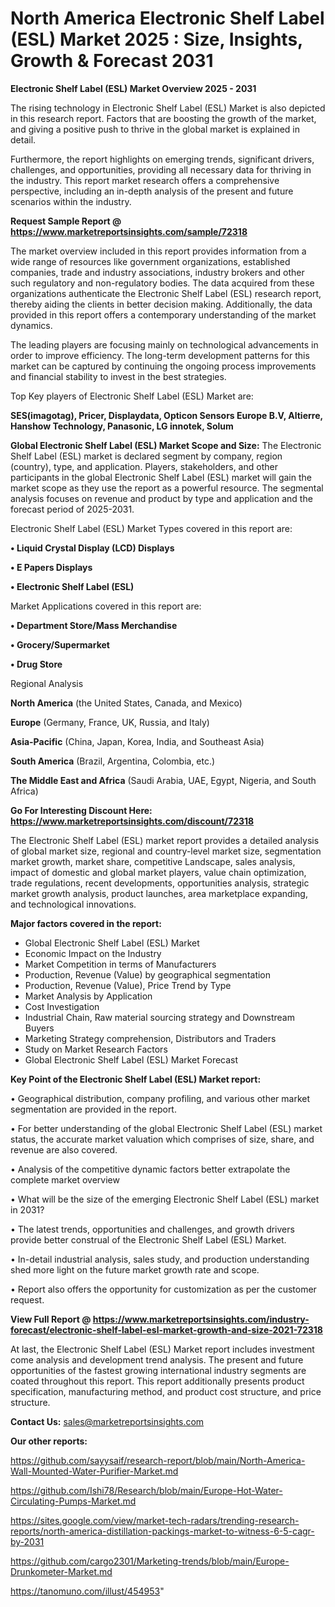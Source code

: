 # North America Electronic Shelf Label (ESL) Market 2025 : Size, Insights, Growth & Forecast 2031

<Strong> Electronic Shelf Label (ESL) Market Overview 2025 - 2031</strong>

The rising technology in Electronic Shelf Label (ESL) Market is also depicted in this research report. Factors that are boosting the growth of the market, and giving a positive push to thrive in the global market is explained in detail.

Furthermore, the report highlights on emerging trends, significant drivers, challenges, and opportunities, providing all necessary data for thriving in the industry. This report market research offers a comprehensive perspective, including an in-depth analysis of the present and future scenarios within the industry.

<strong>Request Sample Report @ <a href=https://www.marketreportsinsights.com/sample/72318>https://www.marketreportsinsights.com/sample/72318</a></strong>

The market overview included in this report provides information from a wide range of resources like government organizations, established companies, trade and industry associations, industry brokers and other such regulatory and non-regulatory bodies. The data acquired from these organizations authenticate the Electronic Shelf Label (ESL) research report, thereby aiding the clients in better decision making. Additionally, the data provided in this report offers a contemporary understanding of the market dynamics.

The leading players are focusing mainly on technological advancements in order to improve efficiency. The long-term development patterns for this market can be captured by continuing the ongoing process improvements and financial stability to invest in the best strategies.

Top Key players of Electronic Shelf Label (ESL) Market are:

<strong>SES(imagotag), Pricer, Displaydata, Opticon Sensors Europe B.V, Altierre, Hanshow Technology, Panasonic, LG innotek, Solum</strong>

<strong><b>Global Electronic Shelf Label (ESL) Market Scope and Size:</b></strong>
The Electronic Shelf Label (ESL) market is declared segment by company, region (country), type, and application. Players, stakeholders, and other participants in the global Electronic Shelf Label (ESL) market will gain the market scope as they use the report as a powerful resource. The segmental analysis focuses on revenue and product by type and application and the forecast period of 2025-2031.

Electronic Shelf Label (ESL) Market Types covered in this report are:

<strong>• Liquid Crystal Display (LCD) Displays

• E Papers Displays

• Electronic Shelf Label (ESL)</strong>

Market Applications covered in this report are:

<strong>• Department Store/Mass Merchandise

• Grocery/Supermarket

• Drug Store</strong> 

Regional Analysis

<strong>North America</strong> (the United States, Canada, and Mexico)

<strong>Europe</strong> (Germany, France, UK, Russia, and Italy)

<strong>Asia-Pacific</strong> (China, Japan, Korea, India, and Southeast Asia)

<strong>South America</strong> (Brazil, Argentina, Colombia, etc.)

<strong>The Middle East and Africa</strong> (Saudi Arabia, UAE, Egypt, Nigeria, and South Africa)

<strong>Go For Interesting Discount Here: <a href=https://www.marketreportsinsights.com/discount/72318>https://www.marketreportsinsights.com/discount/72318</a></strong>

The Electronic Shelf Label (ESL) market report provides a detailed analysis of global market size, regional and country-level market size, segmentation market growth, market share, competitive Landscape, sales analysis, impact of domestic and global market players, value chain optimization, trade regulations, recent developments, opportunities analysis, strategic market growth analysis, product launches, area marketplace expanding, and technological innovations.

<strong><b>Major factors covered in the report:</b></strong>
<ul>
  <li>Global Electronic Shelf Label (ESL) Market </li>
  <li>Economic Impact on the Industry</li>
  <li>Market Competition in terms of Manufacturers</li>
  <li>Production, Revenue (Value) by geographical segmentation</li>
  <li>Production, Revenue (Value), Price Trend by Type</li>
  <li>Market Analysis by Application</li>
  <li>Cost Investigation</li>
  <li>Industrial Chain, Raw material sourcing strategy and Downstream Buyers</li>
  <li>Marketing Strategy comprehension, Distributors and Traders</li>
  <li>Study on Market Research Factors</li>
  <li>Global Electronic Shelf Label (ESL) Market Forecast</li>
</ul>

<strong><b>Key Point of the Electronic Shelf Label (ESL) Market report:</b></strong>

• Geographical distribution, company profiling, and various other market segmentation are provided in the report.

• For better understanding of the global Electronic Shelf Label (ESL) market status, the accurate market valuation which comprises of size, share, and revenue are also covered.

• Analysis of the competitive dynamic factors better extrapolate the complete market overview

• What will be the size of the emerging Electronic Shelf Label (ESL) market in 2031?

• The latest trends, opportunities and challenges, and growth drivers provide better construal of the Electronic Shelf Label (ESL) Market.

• In-detail industrial analysis, sales study, and production understanding shed more light on the future market growth rate and scope.

• Report also offers the opportunity for customization as per the customer request.

<strong><b>View Full Report @ <a href=https://www.marketreportsinsights.com/industry-forecast/electronic-shelf-label-esl-market-growth-and-size-2021-72318>https://www.marketreportsinsights.com/industry-forecast/electronic-shelf-label-esl-market-growth-and-size-2021-72318</a></b></strong>


At last, the Electronic Shelf Label (ESL) Market report includes investment come analysis and development trend analysis. The present and future opportunities of the fastest growing international industry segments are coated throughout this report. This report additionally presents product specification, manufacturing method, and product cost structure, and price structure.

<strong>Contact Us:</strong>
sales@marketreportsinsights.com

<strong>Our other reports:</strong>

<a href=https://github.com/sayysaif/research-report/blob/main/North-America-Wall-Mounted-Water-Purifier-Market.md>https://github.com/sayysaif/research-report/blob/main/North-America-Wall-Mounted-Water-Purifier-Market.md</a>

<a href=https://github.com/Ishi78/Research/blob/main/Europe-Hot-Water-Circulating-Pumps-Market.md>https://github.com/Ishi78/Research/blob/main/Europe-Hot-Water-Circulating-Pumps-Market.md</a>

<a href=https://sites.google.com/view/market-tech-radars/trending-research-reports/north-america-distillation-packings-market-to-witness-6-5-cagr-by-2031>https://sites.google.com/view/market-tech-radars/trending-research-reports/north-america-distillation-packings-market-to-witness-6-5-cagr-by-2031</a>

<a href=https://github.com/cargo2301/Marketing-trends/blob/main/Europe-Drunkometer-Market.md>https://github.com/cargo2301/Marketing-trends/blob/main/Europe-Drunkometer-Market.md</a>

<a href=https://tanomuno.com/illust/454953>https://tanomuno.com/illust/454953</a>"
